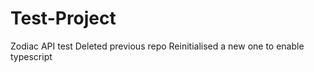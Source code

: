 # Test-Project
 Zodiac API test
 Deleted previous repo
 Reinitialised a new one to enable typescript

